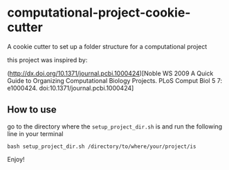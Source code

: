 # computational-project-cookie-cutter
A cookie cutter to set up a folder structure for a computational project

this project was inspired by:

(http://dx.doi.org/10.1371/journal.pcbi.1000424)[Noble WS 2009 A Quick Guide to Organizing Computational Biology Projects. PLoS Comput Biol 5 7: e1000424. doi:10.1371/journal.pcbi.1000424]


## How to use
go to the directory where the `setup_project_dir.sh`
is and run the following line in your terminal

`bash setup_project_dir.sh /directory/to/where/your/project/is`

Enjoy!
